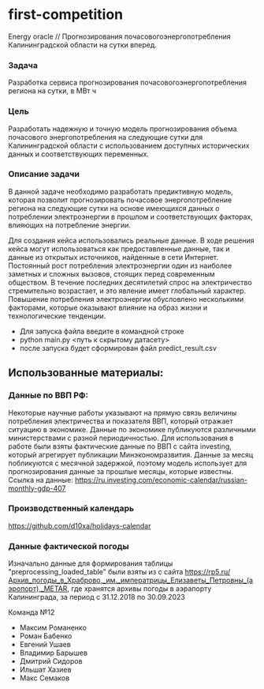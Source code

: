 # first-competition
Energy oracle // Прогнозирования почасовогоэнергопотребления Калининградской области на сутки вперед.

### Задача
Разработка сервиса прогнозирования почасовогоэнергопотребления региона на сутки, в МВт ч
### Цель
Разработать надежную и точную модель прогнозирования объема почасового энергопотребления на следующие сутки для Калининградской области с использованием доступных исторических данных и соответствующих переменных.
### Описание задачи
В данной задаче необходимо разработать предиктивную модель, которая позволит прогнозировать почасовое энергопотребление региона на следующие сутки на основе имеющихся данных о потреблении электроэнергии в прошлом и соответствующих факторах, влияющих на потребление энергии.

Для создания кейса использовались реальные данные. В ходе решения кейса могут использоваться как предоставленные данные, так и данные из открытых источников, найденные в сети Интернет.
Постоянный рост потребления электроэнергии один из наиболее заметных и сложных вызовов, стоящих перед современным обществом. В течение последних десятилетий спрос на электричество стремительно возрастает, и это явление имеет глобальный характер. Повышение потребления электроэнергии обусловлено несколькими факторами, которые оказывают влияние на образ жизни и технологические тенденции.

- Для запуска файла введите в командной строке
- python main.py <путь к скрытому датасету>
- после запуска будет сформирован файл predict_result.csv

## Использованные материалы:

### Данные по ВВП РФ:
Некоторые научные работы указывают на прямую связь величины потребления электричества и показателя ВВП, который отражает ситуацию в экономике. Данные по экономике публикуются различными министерствами с разной периодичностью. Для использования в работе были взяты фактические данные по ВВП с сайта investing, который агрегирует публикации Минэкономразвития. Данные за месяц побликуются с месячной задержкой, поэтому модель использует для прогнозирования данные за прошлые месяцы, которые известны. Ссылка на данные: https://ru.investing.com/economic-calendar/russian-monthly-gdp-407

### Производственный календарь 
https://github.com/d10xa/holidays-calendar

### Данные фактической погоды
Изначально данные для формирования таблицы "preprocessing_loaded_table" были взяты из с сайта https://rp5.ru/Архив_погоды_в_Храброво,_им._императрицы_Елизаветы_Петровны_(аэропорт),_METAR, где хранятся архивы погоды в аэрапорту Калининграда, за период с 31.12.2018 по 30.09.2023


Команда №12 

* Максим Романенко 
* Роман Бабенко
* Евгений Ушаев 
* Владимир Барышев
* Дмитрий Сидоров
* Ильшат Хазиев 
* Макс Семаков

